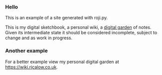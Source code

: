 
### Hello 

This is an example of a site generated with roji.py.

This is my digital sketchbook, a personal wiki, a [digital garden](https://maggieappleton.com/nontechnical-gardening) of notes. Given its intermediate state it should be considered incomplete, subject to change and as work in progress.

### Another example
For a better example view my personal digital garden at https://wiki.rjcalow.co.uk.